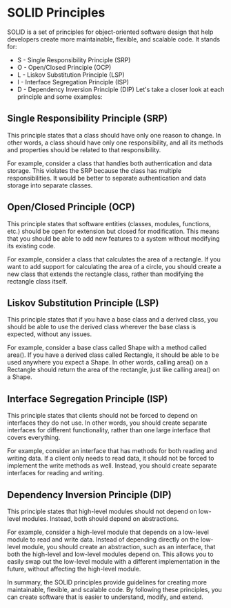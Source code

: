 # SOLID Principles
SOLID is a set of principles for object-oriented software design that help developers create more maintainable, flexible, and scalable code. It stands for:

* S - Single Responsibility Principle (SRP)
* O - Open/Closed Principle (OCP)
* L - Liskov Substitution Principle (LSP)
* I - Interface Segregation Principle (ISP)
* D - Dependency Inversion Principle (DIP)
Let's take a closer look at each principle and some examples:
## Single Responsibility Principle (SRP)
This principle states that a class should have only one reason to change. In other words, a class should have only one responsibility, and all its methods and properties should be related to that responsibility.

For example, consider a class that handles both authentication and data storage. This violates the SRP because the class has multiple responsibilities. It would be better to separate authentication and data storage into separate classes.

## Open/Closed Principle (OCP)
This principle states that software entities (classes, modules, functions, etc.) should be open for extension but closed for modification. This means that you should be able to add new features to a system without modifying its existing code.

For example, consider a class that calculates the area of a rectangle. If you want to add support for calculating the area of a circle, you should create a new class that extends the rectangle class, rather than modifying the rectangle class itself.

## Liskov Substitution Principle (LSP)
This principle states that if you have a base class and a derived class, you should be able to use the derived class wherever the base class is expected, without any issues.

For example, consider a base class called Shape with a method called area(). If you have a derived class called Rectangle, it should be able to be used anywhere you expect a Shape. In other words, calling area() on a Rectangle should return the area of the rectangle, just like calling area() on a Shape.

## Interface Segregation Principle (ISP)
This principle states that clients should not be forced to depend on interfaces they do not use. In other words, you should create separate interfaces for different functionality, rather than one large interface that covers everything.

For example, consider an interface that has methods for both reading and writing data. If a client only needs to read data, it should not be forced to implement the write methods as well. Instead, you should create separate interfaces for reading and writing.

## Dependency Inversion Principle (DIP)
This principle states that high-level modules should not depend on low-level modules. Instead, both should depend on abstractions.

For example, consider a high-level module that depends on a low-level module to read and write data. Instead of depending directly on the low-level module, you should create an abstraction, such as an interface, that both the high-level and low-level modules depend on. This allows you to easily swap out the low-level module with a different implementation in the future, without affecting the high-level module.

In summary, the SOLID principles provide guidelines for creating more maintainable, flexible, and scalable code. By following these principles, you can create software that is easier to understand, modify, and extend.
